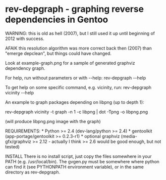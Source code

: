rev-depgraph - graphing reverse dependencies in Gentoo
====================================

WARNING: this is old as hell (2007), but I still used it up until beginning of 2012 with success.

AFAIK this resolution algorithm was more correct back then (2007) than "emerge depclean", but things could have changed.

Look at example-graph.png for a sample of generated graphviz dependency graph.


For help, run without parameters or with --help:
rev-depgraph --help

To get help on some specific command, e.g. vicinity, run:
rev-depgraph vicinity --help

An example to graph packages depending on libpng (up to depth 1):

rev-depgraph vicinity -t graph -n 1 -c libpng | dot -Tpng -o libpng.png

(will produce libpng.png image with the graph)

REQUIREMENTS:
    * Python >= 2.4 (dev-lang/python >= 2.4)
    * gentoolkit (app-portage/gentoolkit >= 0.2.3-r1)
    * optional graphviz (media-gfx/graphviz >= 2.12 -
      actually I think >= 2.6 would be good enough, but not tested)

INSTALL
There is no install script, just copy the files somewhere in your PATH (e.g.
/usr/local/bin). The gvgen.py must be somewhere where python can find it (see
PYTHONPATH environment variable), or in the same directory as rev-depgraph.

